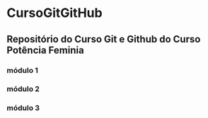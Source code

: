 # CursoGitGitHub

## Repositório do Curso Git e Github do Curso Potência Feminia

### módulo 1
### módulo 2
### módulo 3